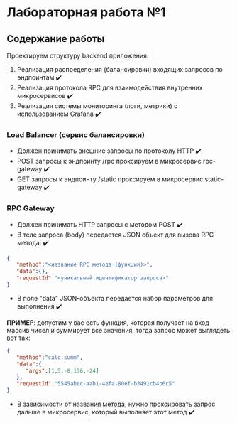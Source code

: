 # Лабораторная работа №1

## Содержание работы

Проектируем структуру backend приложения: 

1. Реализация распределения (балансировки) входящих запросов по эндпоинтам :heavy_check_mark:
2. Реализация протокола RPC для взаимодействия внутренних микросервисов :heavy_check_mark:
3. Реализация системы мониторинга (логи, метрики) с использованием Grafana :heavy_check_mark:

### Load Balancer (сервис балансировки)
- Должен принимать внешние запросы по протоколу HTTP :heavy_check_mark:
- POST запросы к эндпоинту /rpc проксируем в микросервис rpc-gateway :heavy_check_mark:
- GET запросы к эндпоинту /static проксируем в микросервис static-gateway :heavy_check_mark:

### RPC Gateway
- Должен принимать HTTP запросы с методом POST :heavy_check_mark:
- В теле запроса (body) передается JSON объект для вызова RPC метода: :heavy_check_mark:
```json
{
   "method":"<название RPC метода (функции)>",
   "data":{},
   "requestId":"<уникальный идентификатор запроса>"
}
```
- В поле "data" JSON-объекта передается набор параметров для выполнения :heavy_check_mark:
  
**ПРИМЕР**: допустим у вас есть функция, которая получает на вход массив чисел и суммирует все значения, тогда запрос может выглядеть вот так:
```json
{
   "method":"calc.summ",
   "data":{
      "args":[1,5,-8,156,-24]
   },
   "requestId":"5545abec-aab1-4efa-80ef-b3491cb4b6c5"
}
```
- В зависимости от названия метода, нужно проксировать запрос дальше в микросервис, который выполняет этот метод :heavy_check_mark:
